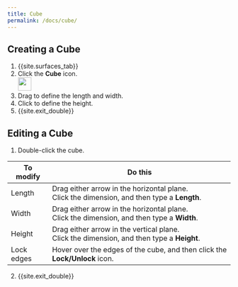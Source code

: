 ```yaml
---
title: Cube
permalink: /docs/cube/
---
```


## Creating a Cube

1. {{site.surfaces_tab}}
2. Click the **Cube** icon.<br><img src="https://documentationdemo.github.io/img/ribbonPrimitiveCube-80@2x.png" width="30" height="30" />
3. Drag to define the length and width.
4. Click to define the height.
5. {{site.exit_double}}

## Editing a Cube

1. Double-click the cube.

To modify | Do this
--- | ---
Length | Drag either arrow in the horizontal plane.<br>Click the dimension, and then type a **Length**.
Width | Drag either arrow in the horizontal plane.<br>Click the dimension, and then type a **Width**.
Height | Drag either arrow in the vertical plane.<br>Click the dimension, and then type a **Height**.
Lock edges | Hover over the edges of the cube, and then click the **Lock/Unlock** icon.

2. {{site.exit_double}}
